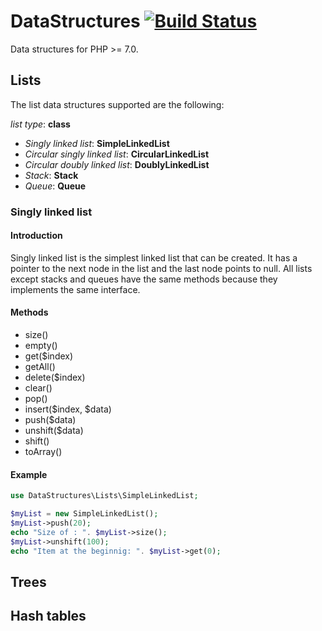 # DataStructures [![Build Status](https://travis-ci.org/SiroDiaz/DataStructures.svg?branch=master)](https://travis-ci.org/SiroDiaz/DataStructures)
Data structures for PHP >= 7.0.

## Lists

The list data structures supported are the following:

*list type*: **class**

 - *Singly linked list*: **SimpleLinkedList**
 - *Circular singly linked list*: **CircularLinkedList**
 - *Circular doubly linked list*: **DoublyLinkedList**
 - *Stack*: **Stack**
 - *Queue*: **Queue**


### Singly linked list
#### Introduction
Singly linked list is the simplest linked list that can be created. It has a pointer
to the next node in the list and the last node points to null.
All lists except stacks and queues have the same methods because they implements the same
interface.
#### Methods
 - size()
 - empty()
 - get($index)
 - getAll()
 - delete($index)
 - clear()
 - pop()
 - insert($index, $data)
 - push($data)
 - unshift($data)
 - shift()
 - toArray()
#### Example
```php
use DataStructures\Lists\SimpleLinkedList;

$myList = new SimpleLinkedList();
$myList->push(20);
echo "Size of : ". $myList->size();
$myList->unshift(100);
echo "Item at the beginnig: ". $myList->get(0);
```
## Trees

## Hash tables
